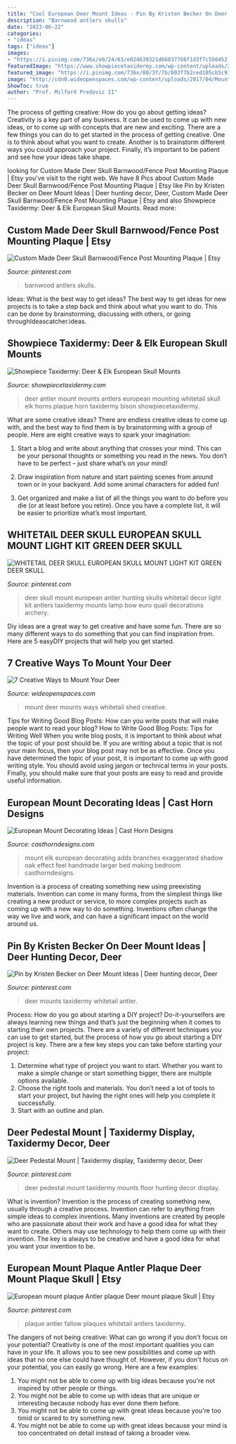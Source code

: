 ```yaml
---
title: "Cool European Deer Mount Ideas - Pin By Kristen Becker On Deer Mount Ideas"
description: "Barnwood antlers skulls"
date: "2023-06-22"
categories:
- "ideas"
tags: ["ideas"]
images:
- "https://i.pinimg.com/736x/e0/24/63/e024639321d66037766f1d3f7c550452.jpg"
featuredImage: "https://www.showpiecetaxidermy.com/wp-content/uploads/2015/08/20120118-whitetail-deer-antler-mount.jpg"
featured_image: "https://i.pinimg.com/736x/80/3f/7b/803f7b2ced105cb5c9124d052a3b4906.jpg"
image: "http://cdn0.wideopenspaces.com/wp-content/uploads/2017/04/Mount-7.jpg"
ShowToc: true
author: "Prof. Milford Predovic II"
---
```



The process of getting creative: How do you go about getting ideas?
Creativity is a key part of any business. It can be used to come up with new ideas, or to come up with concepts that are new and exciting. There are a few things you can do to get started in the process of getting creative. One is to think about what you want to create. Another is to brainstorm different ways you could approach your project. Finally, it’s important to be patient and see how your ideas take shape.

	

		
looking for Custom Made Deer Skull Barnwood/Fence Post Mounting Plaque | Etsy you've visit to the right web. We have 8 Pics about Custom Made Deer Skull Barnwood/Fence Post Mounting Plaque | Etsy like Pin by Kristen Becker on Deer Mount Ideas | Deer hunting decor, Deer, Custom Made Deer Skull Barnwood/Fence Post Mounting Plaque | Etsy and also Showpiece Taxidermy: Deer &amp; Elk European Skull Mounts. Read more:
		
    
## Custom Made Deer Skull Barnwood/Fence Post Mounting Plaque | Etsy

<img loading=lazy src="https://i.pinimg.com/736x/80/3f/7b/803f7b2ced105cb5c9124d052a3b4906.jpg" onerror="this.onerror=null;this.src='https://tse3.mm.bing.net/th?id=OIP.EdQYeWs-v0SRWYPz7Ld50wHaJ4&amp;pid=15.1';" alt="Custom Made Deer Skull Barnwood/Fence Post Mounting Plaque | Etsy">

_Source: pinterest.com_

>barnwood antlers skulls. 

	

Ideas: What is the best way to get ideas?
The best way to get ideas for new projects is to take a step back and think about what you want to do. This can be done by brainstorming, discussing with others, or going throughIdeascatcher.ideas.

    
## Showpiece Taxidermy: Deer &amp; Elk European Skull Mounts

<img loading=lazy src="https://www.showpiecetaxidermy.com/wp-content/uploads/2015/08/20120118-whitetail-deer-antler-mount.jpg" onerror="this.onerror=null;this.src='https://tse2.mm.bing.net/th?id=OIP.DOKWdXmw9jU75Ds7oHJ7OAHaJ4&amp;pid=15.1';" alt="Showpiece Taxidermy: Deer &amp; Elk European Skull Mounts">

_Source: showpiecetaxidermy.com_

>deer antler mount mounts antlers european mounting whitetail skull elk horns plaque horn taxidermy bison showpiecetaxidermy. 

	

What are some creative ideas?
There are endless creative ideas to come up with, and the best way to find them is by brainstorming with a group of people. Here are eight creative ways to spark your imagination: 
1. Start a blog and write about anything that crosses your mind. This can be your personal thoughts or something you read in the news. You don’t have to be perfect – just share what’s on your mind!

2. Draw inspiration from nature and start painting scenes from around town or in your backyard. Add some animal characters for added fun!

3. Get organized and make a list of all the things you want to do before you die (or at least before you retire). Once you have a complete list, it will be easier to prioritize what’s most important.

    
## WHITETAIL DEER SKULL EUROPEAN SKULL MOUNT LIGHT KIT GREEN DEER SKULL

<img loading=lazy src="https://i.pinimg.com/736x/8a/97/b8/8a97b85a391f84c6f7c033560f1702d4.jpg" onerror="this.onerror=null;this.src='https://tse4.mm.bing.net/th?id=OIP.ANW4lYC2ZY6ewLxzd65F6AAAAA&amp;pid=15.1';" alt="WHITETAIL DEER SKULL EUROPEAN SKULL MOUNT LIGHT KIT GREEN DEER SKULL">

_Source: pinterest.com_

>deer skull mount european antler hunting skulls whitetail decor light kit antlers taxidermy mounts lamp bow euro quail decorations archery. 

	

Diy ideas are a great way to get creative and have some fun. There are so many different ways to do something that you can find inspiration from. Here are 5 easyDIY projects that will help you get started.

    
## 7 Creative Ways To Mount Your Deer

<img loading=lazy src="http://cdn0.wideopenspaces.com/wp-content/uploads/2017/04/Mount-7.jpg" onerror="this.onerror=null;this.src='https://tse2.mm.bing.net/th?id=OIP.-9v5UQK4EMWRbid-wN-RcgHaFj&amp;pid=15.1';" alt="7 Creative Ways to Mount Your Deer">

_Source: wideopenspaces.com_

>mount deer mounts ways whitetail shed creative. 

	

Tips for Writing Good Blog Posts: How can you write posts that will make people want to read your blog?
How to Write Good Blog Posts: Tips for Writing Well
When you write blog posts, it is important to think about what the topic of your post should be.  If you are writing about a topic that is not your main focus, then your blog post may not be as effective.  Once you have determined the topic of your post, it is important to come up with good writing style.  You should avoid using jargon or technical terms in your posts.  Finally, you should make sure that your posts are easy to read and provide useful information.

    
## European Mount Decorating Ideas | Cast Horn Designs

<img loading=lazy src="https://www.casthorndesigns.com/wp-content/uploads/2015/01/bobandkristengaddiswm.jpg" onerror="this.onerror=null;this.src='https://tse3.mm.bing.net/th?id=OIP.Noqyy7Se9F3_TtD8hSsHmgHaJ4&amp;pid=15.1';" alt="European Mount Decorating Ideas | Cast Horn Designs">

_Source: casthorndesigns.com_

>mount elk european decorating adds branches exaggerated shadow oak effect feel handmade larger bed making bedroom casthorndesigns. 

	

Invention is a process of creating something new using preexisting materials. Invention can come in many forms, from the simplest things like creating a new product or service, to more complex projects such as coming up with a new way to do something. Inventions often change the way we live and work, and can have a significant impact on the world around us.

    
## Pin By Kristen Becker On Deer Mount Ideas | Deer Hunting Decor, Deer

<img loading=lazy src="https://i.pinimg.com/736x/35/12/a9/3512a9b6c1bf3db2c7799b1d013e8a89.jpg" onerror="this.onerror=null;this.src='https://tse2.mm.bing.net/th?id=OIP.iWyZf9w9EPARYH7Qg_VRoQHaJ4&amp;pid=15.1';" alt="Pin by Kristen Becker on Deer Mount Ideas | Deer hunting decor, Deer">

_Source: pinterest.com_

>deer mounts taxidermy whitetail antler. 

	

Process: How do you go about starting a DIY project?
Do-it-yourselfers are always learning new things and that’s just the beginning when it comes to starting their own projects. There are a variety of different techniques you can use to get started, but the process of how you go about starting a DIY project is key. 
There are a few key steps you can take before starting your project:

1. Determine what type of project you want to start. Whether you want to make a simple change or start something bigger, there are multiple options available.
2. Choose the right tools and materials. You don’t need a lot of tools to start your project, but having the right ones will help you complete it successfully. 
3. Start with an outline and plan.

    
## Deer Pedestal Mount | Taxidermy Display, Taxidermy Decor, Deer

<img loading=lazy src="https://i.pinimg.com/736x/56/72/0c/56720c5f128c715cbc9ff51ef93a4a16--deer-mounts-deer-hunting.jpg" onerror="this.onerror=null;this.src='https://tse3.mm.bing.net/th?id=OIP.0VVJcJYUk2_os8BpipDerQHaLH&amp;pid=15.1';" alt="Deer Pedestal Mount | Taxidermy display, Taxidermy decor, Deer">

_Source: pinterest.com_

>deer pedestal mount taxidermy mounts floor hunting decor display. 

	

What is invention?
Invention is the process of creating something new, usually through a creative process. Invention can refer to anything from simple ideas to complex inventions. Many inventions are created by people who are passionate about their work and have a good idea for what they want to create. Others may use technology to help them come up with their invention. The key is always to be creative and have a good idea for what you want your invention to be.

    
## European Mount Plaque Antler Plaque Deer Mount Plaque Skull | Etsy

<img loading=lazy src="https://i.pinimg.com/736x/e0/24/63/e024639321d66037766f1d3f7c550452.jpg" onerror="this.onerror=null;this.src='https://tse2.mm.bing.net/th?id=OIP.ifh21A5qO3_djV5SzIY0FwHaJ3&amp;pid=15.1';" alt="European mount plaque Antler plaque Deer mount plaque Skull | Etsy">

_Source: pinterest.com_

>plaque antler fallow plaques whitetail antlers taxidermy. 

	

The dangers of not being creative: What can go wrong if you don't focus on your potential?
Creativity is one of the most important qualities you can have in your life. It allows you to see new possibilities and come up with ideas that no one else could have thought of. However, if you don't focus on your potential, you can easily go wrong. Here are a few examples: 
1) You might not be able to come up with big ideas because you're not inspired by other people or things. 
2) You might not be able to come up with ideas that are unique or interesting because nobody has ever done them before. 
3) You might not be able to come up with great ideas because you're too timid or scared to try something new. 
4) You might not be able to come up with great ideas because your mind is too concentrated on detail instead of taking a broader view.

